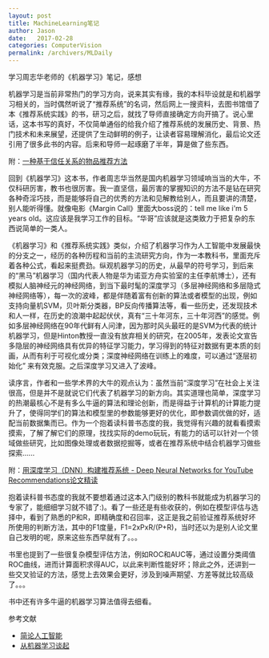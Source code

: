 ```yaml
---
layout: post
title: MachineLearning笔记
author: Jason
date:   2017-02-28
categories: ComputerVision
permalink: /archivers/MLDaily
---
```




<p class="lead">学习周志华老师的《机器学习》笔记，感想</p>

机器学习是当前非常热门的学习方向，说来其实有缘，我的本科毕设就是和机器学习相关的，当时偶然听说了“推荐系统”的名词，然后网上一搜资料，去图书馆借了本《推荐系统实践》的书，研习之后，就找了导师直接确定方向开搞了。说心里话，这本书写的真好，不仅简单通俗的给我介绍了推荐系统的发展历史、背景、热门技术和未来展望，还提供了生动鲜明的例子，让读者容易理解消化，最后论文还引用了很多此书的内容。后来和导师一起琢磨了半年，算是做了些东西。

附：[一种基于信任关系的物品推荐方法](https://www.google.com/patents/CN104915391A?cl=zh)

回到《机器学习》这本书，作者周志华当然是国内机器学习领域响当当的大牛，不仅科研厉害，教书也很厉害。我一直坚信，最厉害的掌握知识的方法不是钻在研究各种奇淫巧技，而是能够将自己的优秀的方法和见解教给别人，而且要讲的清楚，别人能听得懂。就像电影《Margin Call》里面大boss说的：tell me like i'm 5 years old。这应该是我学习工作的目标。“华哥”应该就是这类致力于把复杂的东西说简单的一类人。

《机器学习》和《推荐系统实践》类似，介绍了机器学习作为人工智能中发展最快的分支之一，经历的各种历程和当前的主流研究方向，作为一本教科书，里面充斥着各种公式，看起来挺费劲。纵观机器学习的历史，从最早的符号学习，到后来的“黑马”机器学习（国内代表人物是华为诺亚方舟实验室的主任李航博士），还有模拟人脑神经元的神经网络，到当下最时髦的深度学习（多层神经网络和多层隐式神经网络等），每一次的波峰，都是伴随着富有创新的算法或者模型的出现，例如支持向量机SVM，贝叶斯分类器，BP反向传播算法等，看一些历史，还发现技术和人一样，在历史的浪潮中起起伏伏，真有“三十年河东，三十年河西”的感觉。例如多层神经网络在90年代鲜有人问津，因为那时风头最旺的是SVM为代表的统计机器学习，但是Hinton教授一直没有放弃相关的研究，在2005年，发表论文宣告多隐层的神经网络具有优异的特征学习能力，学习得到的特征对数据有更本质的刻画，从而有利于可视化或分类；深度神经网络在训练上的难度，可以通过“逐层初始化” 来有效克服。之后深度学习又进入了波峰。

读序言，作者和一些学术界的大牛的观点认为：虽然当前“深度学习”在社会上关注很高，但是并不是就说它们代表了机器学习的新方向。其实道理也简单，深度学习的热潮最核心不是有多么牛逼的算法和理论创新，而是得益于计算机的计算能力提升了，使得同学们的算法和模型里的参数能够更好的优化，即参数调优做的好，适配当前数据集而已。作为一个抱着读科普书态度的我，我觉得有兴趣的就看看摸索摸索，了解了解它们的原理，找找实际的demo玩玩，有能力的话可以针对一个领域做些研究，比如图像处理或者数据挖掘等，或者在推荐系统中结合机器学习做些探索......

附：[用深度学习（DNN）构建推荐系统 - Deep Neural Networks for YouTube Recommendations论文精读](https://zhuanlan.zhihu.com/p/25343518)


抱着读科普书态度的我就不要想着通过这本入门级别的教科书就能成为机器学习的专家了，能细细学习就不错了:)。看了一些还是有些收获的，例如在模型评估与选择中，看到了熟悉的P和R，即精确度和召回率，这正是我之前验证推荐系统好坏所使用的判断方法，其中的F1度量，F1=2xPxR/(P+R)，当时还以为是别人论文里自己发明的呢，原来这些东西早就有了。。。

书里也提到了一些很复杂模型评估方法，例如ROC和AUC等，通过设置分类阈值ROC曲线，进而计算面积求得AUC，以此来判断性能好坏；除此之外，还讲到一些交叉验证的方法，感觉上去效果会更好，涉及到噪声期望、方差等就比较高级了。。。

书中还有许多牛逼的机器学习算法值得去细看。



参考文献
* [简论人工智能](http://blog.sina.com.cn/s/blog_7ad48fee0102w4bg.html)
* [从机器学习谈起](http://www.cnblogs.com/subconscious/p/4107357.html)
